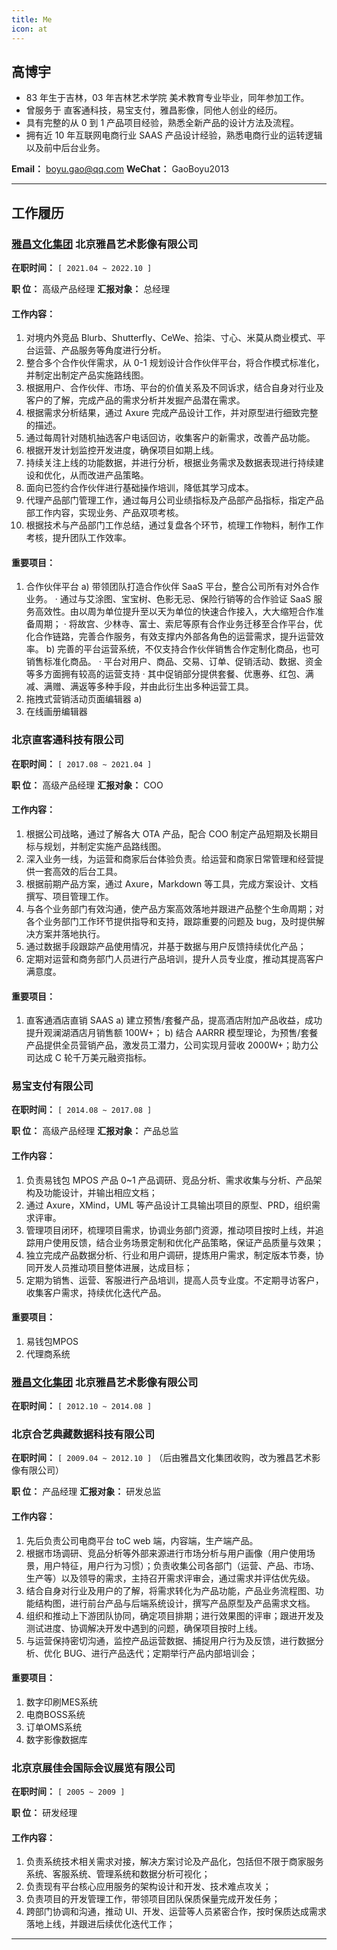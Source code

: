 ```yaml
---
title: Me
icon: at
---
```


## 高博宇

- 83 年生于吉林，03 年吉林艺术学院 美术教育专业毕业，同年参加工作。
- 曾服务于 直客通科技，易宝支付，雅昌影像，同他人创业的经历。
- 具有完整的从 0 到 1 产品项目经验，熟悉全新产品的设计方法及流程。
- 拥有近 10 年互联网电商行业 SAAS 产品设计经验，熟悉电商行业的运转逻辑以及前中后台业务。

<!-- **Tel：** 18911978977 -->
**Email：** boyu.gao@qq.com
**WeChat：** GaoBoyu2013

---
## 工作履历

### <u>雅昌文化集团</u> 北京雅昌艺术影像有限公司
**在职时间：** `[ 2021.04 ~ 2022.10 ]`

**职   位：**  高级产品经理                            **汇报对象：**  总经理                                                        

#### **工作内容：**

1. 对境内外竞品 Blurb、Shutterfly、CeWe、拾柒、寸心、米莫从商业模式、平台运营、产品服务等角度进行分析。
2. 整合多个合作伙伴需求，从 0-1 规划设计合作伙伴平台，将合作模式标准化，并制定出制定产品实施路线图。
3. 根据用户、合作伙伴、市场、平台的价值关系及不同诉求，结合自身对行业及客户的了解，完成产品的需求分析并发掘产品潜在需求。
4. 根据需求分析结果，通过 Axure 完成产品设计工作，并对原型进行细致完整的描述。
5. 通过每周针对随机抽选客户电话回访，收集客户的新需求，改善产品功能。
6. 根据开发计划监控开发进度，确保项目如期上线。
7. 持续关注上线的功能数据，并进行分析，根据业务需求及数据表现进行持续建设和优化，从而改进产品策略。
8. 面向已签约合作伙伴进行基础操作培训，降低其学习成本。
9. 代理产品部门管理工作，通过每月公司业绩指标及产品部产品指标，指定产品部工作内容，实现业务、产品双项考核。
10. 根据技术与产品部门工作总结，通过复盘各个环节，梳理工作物料，制作工作考核，提升团队工作效率。

#### **重要项目：**

1. 合作伙伴平台
	a) 带领团队打造合作伙伴 SaaS 平台，整合公司所有对外合作业务。
	· 通过与艾涂图、宝宝树、色影无忌、保险行销等的合作验证 SaaS 服务高效性。由以周为单位提升至以天为单位的快速合作接入，大大缩短合作准备周期；
	· 将故宫、少林寺、富士、索尼等原有合作业务迁移至合作平台，优化合作链路，完善合作服务，有效支撑内外部各角色的运营需求，提升运营效率。
	b) 完善的平台运营系统，不仅支持合作伙伴销售合作定制化商品，也可销售标准化商品。
	· 平台对用户、商品、交易、订单、促销活动、数据、资金等多方面拥有较高的运营支持
	· 其中促销部分提供套餐、优惠券、红包、满减、满赠、满返等多种手段，并由此衍生出多种运营工具。
2. 拖拽式营销活动页面编辑器
	a) 
3. 在线画册编辑器



### 北京直客通科技有限公司
**在职时间：** `[ 2017.08 ~ 2021.04 ]`

**职   位：** 高级产品经理                            **汇报对象：**  COO

#### **工作内容：**

1. 根据公司战略，通过了解各大 OTA 产品，配合 COO 制定产品短期及长期目标与规划，并制定实施产品路线图。
2. 深入业务一线，为运营和商家后台体验负责。给运营和商家日常管理和经营提供一套高效的后台工具。
3. 根据前期产品方案，通过 Axure，Markdown 等工具，完成方案设计、文档撰写、项目管理工作。
4. 与各个业务部门有效沟通，使产品方案高效落地并跟进产品整个生命周期；对各个业务部门工作环节提供指导和支持，跟踪重要的问题及 bug，及时提供解决方案并落地执行。
5. 通过数据手段跟踪产品使用情况，并基于数据与用户反馈持续优化产品；
6. 定期对运营和商务部门人员进行产品培训，提升人员专业度，推动其提高客户满意度。

#### **重要项目：**

1. 直客通酒店直销 SAAS 
	a) 建立预售/套餐产品，提高酒店附加产品收益，成功提升观澜湖酒店月销售额 100W+；
	b) 结合 AARRR 模型理论，为预售/套餐产品提供全员营销产品，激发员工潜力，公司实现月营收 2000W+；助力公司达成 C 轮千万美元融资指标。



### 易宝支付有限公司
**在职时间：** `[ 2014.08 ~ 2017.08 ]`

**职   位：** 高级产品经理                            **汇报对象：**  产品总监

#### **工作内容：**

1. 负责易钱包 MPOS 产品 0~1 产品调研、竞品分析、需求收集与分析、产品架构及功能设计，并输出相应文档；
2. 通过 Axure，XMind，UML 等产品设计工具输出项目的原型、PRD，组织需求评审。
3. 管理项目闭环，梳理项目需求，协调业务部门资源，推动项目按时上线，并追踪用户使用反馈，结合业务场景定制和优化产品策略，保证产品质量与效果；
4. 独立完成产品数据分析、行业和用户调研，提炼用户需求，制定版本节奏，协同开发人员推动项目整体进展，达成目标；
5. 定期为销售、运营、客服进行产品培训，提高人员专业度。不定期寻访客户，收集客户需求，持续优化迭代产品。

#### **重要项目：**

1. 易钱包MPOS
2. 代理商系统


### <u>雅昌文化集团</u> 北京雅昌艺术影像有限公司
**在职时间：** `[ 2012.10 ~ 2014.08 ]`  
### 北京合艺典藏数据科技有限公司
**在职时间：** `[ 2009.04 ~ 2012.10 ]`  （后由雅昌文化集团收购，改为雅昌艺术影像有限公司）

**职   位：** 产品经理                               **汇报对象：**  研发总监

#### **工作内容：**

1. 先后负责公司电商平台 toC web 端，内容端，生产端产品。
2. 根据市场调研、竞品分析等外部来源进行市场分析与用户画像（用户使用场景，用户特征，用户行为习惯）；负责收集公司各部门（运营、产品、市场、生产等）以及领导的需求，主持召开需求评审会，通过需求并评估优先级。
3. 结合自身对行业及用户的了解，将需求转化为产品功能，产品业务流程图、功能结构图，进行前台产品与后端系统设计，撰写产品原型及产品需求文档。
4. 组织和推动上下游团队协同，确定项目排期；进行效果图的评审；跟进开发及测试进度、协调解决开发中遇到的问题，确保项目按时上线。
5. 与运营保持密切沟通，监控产品运营数据、捕捉用户行为及反馈，进行数据分析、优化 BUG、进行产品迭代；定期举行产品内部培训会；

#### **重要项目：**

1. 数字印刷MES系统
2. 电商BOSS系统
3. 订单OMS系统
4. 数字影像数据库




### 北京京展佳会国际会议展览有限公司
**在职时间：** `[ 2005 ~ 2009 ]`

**职   位：**  研发经理

#### **工作内容：**

1. 负责系统技术相关需求对接，解决方案讨论及产品化，包括但不限于商家服务系统、客服系统、管理系统和数据分析可视化；
2. 负责现有平台核心应用服务的架构设计和开发、技术难点攻关；
3. 负责项目的开发管理工作，带领项目团队保质保量完成开发任务；
4. 跨部门协调和沟通，推动 UI、开发、运营等人员紧密合作，按时保质达成需求落地上线，并跟进后续优化迭代工作；

---
